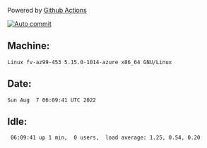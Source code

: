 Powered by [Github Actions](https://github.com/features/actions)

[![Auto commit](https://github.com/hiage/workstation/workflows/Auto%20commit/badge.svg)](https://github.com/hiage/workstation/actions?query=workflow%3A%22Auto+commit%22)

## Machine:
```
Linux fv-az99-453 5.15.0-1014-azure x86_64 GNU/Linux
```
## Date:
```
Sun Aug  7 06:09:41 UTC 2022
```
## Idle:
```
 06:09:41 up 1 min,  0 users,  load average: 1.25, 0.54, 0.20
```

